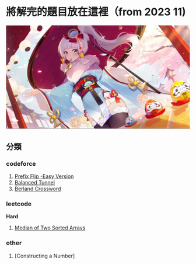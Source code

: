 # 將解完的題目放在這裡（from 2023 11)
![](https://github.com/archie0732/c-solution/blob/main/picture/wp8352375-ayaka-desktop-wallpapers.jpg)

## 分類
### codeforce
1. [Prefix Flip -Easy Version](https://github.com/archie0732/c-solution/blob/main/Prefix%20Flip%20-Easy%20Version.md)
2. [Balanced Tunnel](https://github.com/archie0732/c-solution/blob/main/codeforce/Balanced%20Tunnel.md#balanced-tunnel)
3. [Berland Crossword](https://github.com/archie0732/c-solution/blob/main/codeforce/Berland%20Crossword.md)
### leetcode 
**Hard**
1. [Median of Two Sorted Arrays](https://github.com/archie0732/c-solution/blob/main/leetcode/Median%20of%20Two%20Sorted%20Arrays.md)

### other
1. [Constructing a Number]
